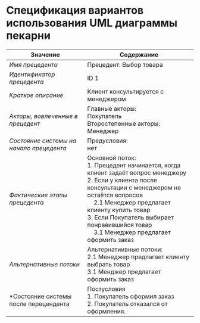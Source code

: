 # Cпецификация вариантов использования UML диаграммы пекарни

Значение | Содержание
--|------ 
*Имя прецедента*| Прецедент: Выбор товара
*Идентификатор прецедента*| ID 1
*Краткое описание*| Клиент консультируется с менеджером
*Акторы, вовлеченные в прецедент* | Главные акторы:<br/>Покупатель<br/>Второстепенные акторы:<br/>Менеджер  
*Состояние системы на начало прецедента* | Предусловия:<br/>нет
*Фактические этапы прецедента* | Основной поток:<br/>1. Прецедент начинается, когда клиент задаёт вопрос менеджеру<br/>2. Если у клиента после консультации с менеджером не остаётся вопросов<br/>&nbsp;&nbsp;&nbsp;&nbsp;2.1 Менеджер предлагает клиенту купить товар<br/> 3. Если Покупатель выбирает понравившийся товар<br/>&nbsp;&nbsp;&nbsp;&nbsp;3.1 Менеджер предлагает оформить заказ
*Альтернативные потоки* | Альтернатиивные потоки:<br>2.1 Менеджер предлагает клиенту выбрать товар<br>3.1 Менджер предлагает оформить заказ
*Состояние системы после перецендента | Постусловия<br/>1. Покупатель оформил заказ<br/>2. Покупатель отказался от оформления.
